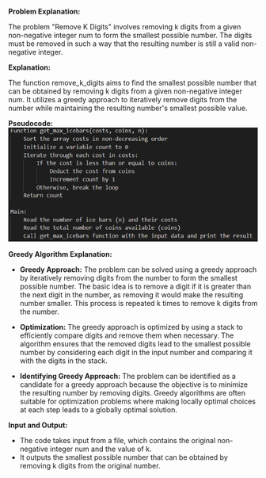 **Problem Explanation:**

The problem "Remove K Digits" involves removing k digits from a given non-negative integer num to form the smallest possible number. The digits must be removed in such a way that the resulting number is still a valid non-negative integer.

**Explanation:**

The function remove_k_digits aims to find the smallest possible number that can be obtained by removing k digits from a given non-negative integer num. It utilizes a greedy approach to iteratively remove digits from the number while maintaining the resulting number's smallest possible value.

**Pseudocode:**
![Logo](https://github.com/PolisettiVinayKiran/OATCP/blob/main/MaximumIceBars/assets/Screenshot%202024-04-02%20162822.png)

**Greedy Algorithm Explanation:**

- **Greedy Approach:** The problem can be solved using a greedy approach by iteratively removing digits from the number to form the smallest possible number. The basic idea is to remove a digit if it is greater than the next digit in the number, as removing it would make the resulting number smaller. This process is repeated k times to remove k digits from the number.

- **Optimization:** The greedy approach is optimized by using a stack to efficiently compare digits and remove them when necessary. The algorithm ensures that the removed digits lead to the smallest possible number by considering each digit in the input number and comparing it with the digits in the stack.

- **Identifying Greedy Approach:** The problem can be identified as a candidate for a greedy approach because the objective is to minimize the resulting number by removing digits. Greedy algorithms are often suitable for optimization problems where making locally optimal choices at each step leads to a globally optimal solution.

**Input and Output:**

- The code takes input from a file, which contains the original non-negative integer num and the value of k.
- It outputs the smallest possible number that can be obtained by removing k digits from the original number.